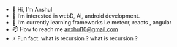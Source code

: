 - 👋 Hi, I’m Anshul
- 👀 I’m interested in webD, Ai, android development.
- 🌱 I’m currently learning frameworks i.e meteor, reacts , angular
- 📫 How to reach me anxhul10@gmail.com
- ⚡ Fun fact: what is recursion ?       what is recursion ?

<!---
Anxhul10/Anxhul10 is a ✨ special ✨ repository because its `README.md` (this file) appears on your GitHub profile.
You can click the Preview link to take a look at your changes.
--->
